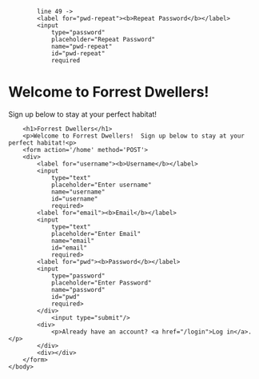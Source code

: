            line 49 ->
            <label for="pwd-repeat"><b>Repeat Password</b></label>
            <input
                type="password"
                placeholder="Repeat Password"
                name="pwd-repeat"
                id="pwd-repeat"
                required

   <!DOCTYPE html>

<html lang="en">
    <head>
        <link rel="preconnect" href="https://fonts.googleapis.com"> 
        <link rel="preconnect" href="https://fonts.gstatic.com" crossorigin> 
        <link href="https://fonts.googleapis.com/css2?family=Old+Standard+TT&display=swap" rel="stylesheet">
        <link href="style.css" rel="stylesheet">
        <meta charset=utf-8>
        <title>Forrest Dwellers</title>
    </head>
    <body>
        <h1>Welcome to Forrest Dwellers!</h1>
        <p> Sign up below to stay at your perfect habitat!<p>
    <form>
        <div class="container">

        <h1>Forrest Dwellers</h1>
        <p>Welcome to Forrest Dwellers!  Sign up below to stay at your perfect habitat!<p>
        <form action='/home' method='POST'>
        <div>
            <label for="username"><b>Username</b></label>
            <input 
                type="text"
                placeholder="Enter username"
                name="username"
                id="username"
                required>
            <label for="email"><b>Email</b></label>
            <input
                type="text"
                placeholder="Enter Email"
                name="email"
                id="email"
                required>
            <label for="pwd"><b>Password</b></label>
            <input
                type="password"
                placeholder="Enter Password"
                name="password"
                id="pwd"
                required>
            </div>
                <input type="submit"/>
            <div>
                <p>Already have an account? <a href="/login">Log in</a>.</p>
            </div>
            <div></div>
        </form>
    </body>
<html>             